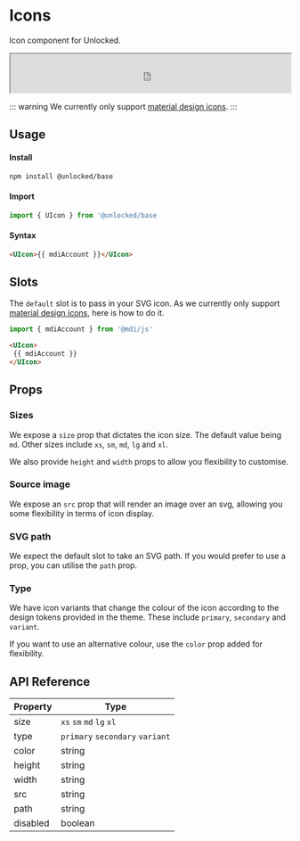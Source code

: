 # Icons
Icon component for Unlocked.

<iframe
  src="https://www.storybook.unlocked.to/iframe.html?id=components-icon--default&viewMode=story"
  width="100%"
  height="70"
></iframe>

::: warning
We currently only support [material design icons](https://github.com/Templarian/MaterialDesign-JS). 
:::

## Usage

#### Install
```bash
npm install @unlocked/base
```

#### Import
```js
import { UIcon } from '@unlocked/base
```

#### Syntax 
```html
<UIcon>{{ mdiAccount }}</UIcon>
```

## Slots
The `default` slot is to pass in your SVG icon. As we currently only support [material design icons](https://github.com/Templarian/MaterialDesign-JS), here is how to do it.

```js
import { mdiAccount } from '@mdi/js'
```
```html
<UIcon>
 {{ mdiAccount }}
</UIcon>
```

## Props

### Sizes
We expose a `size` prop that dictates the icon size. The default value being `md`. Other sizes include `xs`, `sm`, `md`, `lg` and `xl`. 

We also provide `height` and `width` props to allow you flexibility to customise.

### Source image
We expose an `src` prop that will render an image over an svg, allowing you some flexibility in terms of icon display.

### SVG path
We expect the default slot to take an SVG path. If you would prefer to use a prop, you can utilise the `path` prop. 

### Type
We have icon variants that change the colour of the icon according to the design tokens provided in the theme. These include `primary`, `secondary` and `variant`.

If you want to use an alternative colour, use the `color` prop added for flexibility.

## API Reference

| Property              | Type                       |
| --------------------- | -------------------------- |
| size       | `xs` `sm` `md` `lg` `xl`            |
| type      | `primary` `secondary` `variant`            |
| color       | string            |
| height       | string        |
| width       | string        |
| src       | string        |
| path       | string        |
| disabled       | boolean        |

